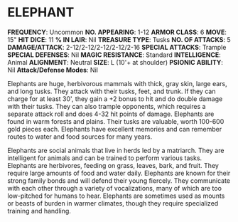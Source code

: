 # ELEPHANT

**FREQUENCY**: Uncommon
**NO. APPEARING**: 1-12
**ARMOR CLASS**: 6
**MOVE**: 15"
**HIT DICE**: 11
**% IN LAIR**: Nil
**TREASURE TYPE**: Tusks
**NO. OF ATTACKS**: 5
**DAMAGE/ATTACK**: 2-12/2-12/2-12/2-12/2-16
**SPECIAL ATTACKS**: Trample
**SPECIAL DEFENSES**: Nil
**MAGIC RESISTANCE**: Standard
**INTELLIGENCE**: Animal
**ALIGNMENT**: Neutral
**SIZE**: L (10'+ at shoulder)
**PSIONIC ABILITY**: Nil
**Attack/Defense Modes**: Nil

Elephants are huge, herbivorous mammals with thick, gray skin, large ears, and long tusks. They attack with their tusks, feet, and trunk. If they can charge for at least 30', they gain a +2 bonus to hit and do double damage with their tusks. They can also trample opponents, which requires a separate attack roll and does 4-32 hit points of damage. Elephants are found in warm forests and plains. Their tusks are valuable, worth 100-600 gold pieces each. Elephants have excellent memories and can remember routes to water and food sources for many years.

Elephants are social animals that live in herds led by a matriarch. They are intelligent for animals and can be trained to perform various tasks. Elephants are herbivores, feeding on grass, leaves, bark, and fruit. They require large amounts of food and water daily. Elephants are known for their strong family bonds and will defend their young fiercely. They communicate with each other through a variety of vocalizations, many of which are too low-pitched for humans to hear. Elephants are sometimes used as mounts or beasts of burden in warmer climates, though they require specialized training and handling.
